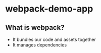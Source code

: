 # webpack-demo-app

## What is webpack?

* It bundles our code and assets together
* It manages dependencies
